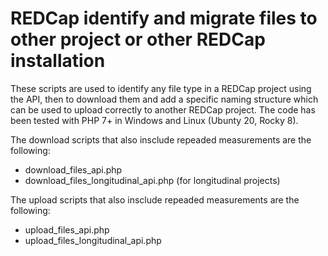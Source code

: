 # REDCap identify and migrate files to other project or other REDCap installation
These scripts are used to identify any file type in a REDCap project using the API, then to download them and add a specific naming structure which can be used to upload correctly to another REDCap project.
The code has been tested with PHP 7+ in Windows and Linux (Ubunty 20, Rocky 8).

The download scripts that also insclude repeaded measurements are the following:
* download_files_api.php
* download_files_longitudinal_api.php (for longitudinal projects)

The upload scripts that also insclude repeaded measurements are the following:
* upload_files_api.php
* upload_files_longitudinal_api.php
